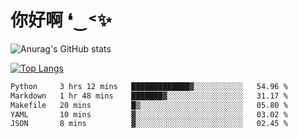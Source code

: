 # 你好啊 ❛‿˂✨

![Anurag's GitHub stats](https://github-readme-stats.vercel.app/api?username=ZombieFly&count_private=true&show_icons=true)

[![Top Langs](https://github-readme-stats.vercel.app/api/top-langs/?username=ZombieFly&layout=compact&count_private=true&hide=Ruby,makefile)](https://github.com/anuraghazra/github-readme-stats)

<!--START_SECTION:waka-->

```txt
Python     3 hrs 12 mins   █████████████▓░░░░░░░░░░░   54.96 %
Markdown   1 hr 48 mins    ███████▓░░░░░░░░░░░░░░░░░   31.17 %
Makefile   20 mins         █▒░░░░░░░░░░░░░░░░░░░░░░░   05.80 %
YAML       10 mins         ▓░░░░░░░░░░░░░░░░░░░░░░░░   03.02 %
JSON       8 mins          ▓░░░░░░░░░░░░░░░░░░░░░░░░   02.45 %
```

<!--END_SECTION:waka-->

